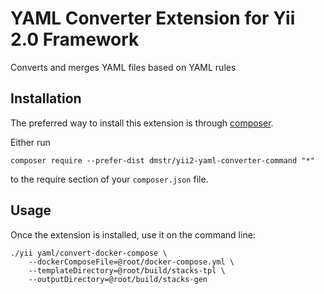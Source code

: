 YAML Converter Extension for Yii 2.0 Framework
==============================================
Converts and merges YAML files based on YAML rules

Installation
------------

The preferred way to install this extension is through [composer](http://getcomposer.org/download/).

Either run

```
composer require --prefer-dist dmstr/yii2-yaml-converter-command "*"
```

to the require section of your `composer.json` file.


Usage
-----

Once the extension is installed, use it on the command line:

    ./yii yaml/convert-docker-compose \
        --dockerComposeFile=@root/docker-compose.yml \
        --templateDirectory=@root/build/stacks-tpl \
        --outputDirectory=@root/build/stacks-gen